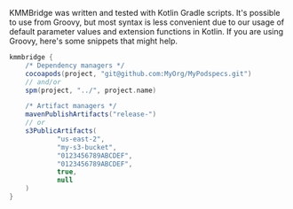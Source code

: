 KMMBridge was written and tested with Kotlin Gradle scripts. It's possible to use from Groovy, but most syntax is less
convenient due to our usage of default parameter values and extension functions in Kotlin. If you are using Groovy,
here's some snippets that might help.

```groovy
kmmbridge {
    /* Dependency managers */
    cocoapods(project, "git@github.com:MyOrg/MyPodspecs.git")
    // and/or
    spm(project, "../", project.name)

    /* Artifact managers */
    mavenPublishArtifacts("release-")
    // or
    s3PublicArtifacts(
            "us-east-2",
            "my-s3-bucket",
            "0123456789ABCDEF",
            "0123456789ABCDEF",
            true,
            null
    )
}
```
